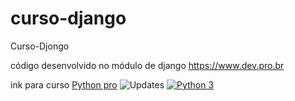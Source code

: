 # curso-django
Curso-Djongo 


código desenvolvido no módulo de django https://www.dev.pro.br

ink para curso [Python pro](https://plataforma.dev.pro.br)
![Updates](https://pyup.io/repos/github/david0407j/libpythonpro2/shield.svg)
[![Python 3](https://pyup.io/repos/github/david0407j/libpythonpro2/python-3-shield.svg)](https://pyup.io/repos/github/david0407j/libpythonpro2/)